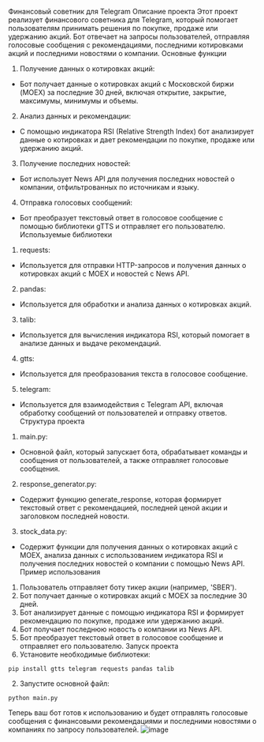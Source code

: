 Финансовый советник для Telegram
Описание проекта
Этот проект реализует финансового советника для Telegram, который помогает пользователям принимать решения по покупке, продаже или удержанию акций. Бот отвечает на запросы пользователей, отправляя голосовые сообщения с рекомендациями, последними котировками акций и последними новостями о компании.
Основные функции
1. Получение данных о котировках акций:
- Бот получает данные о котировках акций с Московской биржи (MOEX) за последние 30 дней, включая открытие, закрытие, максимумы, минимумы и объемы.

2. Анализ данных и рекомендации:
- С помощью индикатора RSI (Relative Strength Index) бот анализирует данные о котировках и дает рекомендации по покупке, продаже или удержанию акций.

3. Получение последних новостей:
- Бот использует News API для получения последних новостей о компании, отфильтрованных по источникам и языку.

4. Отправка голосовых сообщений:
- Бот преобразует текстовый ответ в голосовое сообщение с помощью библиотеки gTTS и отправляет его пользователю.
Используемые библиотеки
1. requests:
- Используется для отправки HTTP-запросов и получения данных о котировках акций с MOEX и новостей с News API.

2. pandas:
- Используется для обработки и анализа данных о котировках акций.

3. talib:
- Используется для вычисления индикатора RSI, который помогает в анализе данных и выдаче рекомендаций.

4. gtts:
- Используется для преобразования текста в голосовое сообщение.

5. telegram:
- Используется для взаимодействия с Telegram API, включая обработку сообщений от пользователей и отправку ответов.
Структура проекта
1. main.py:
- Основной файл, который запускает бота, обрабатывает команды и сообщения от пользователей, а также отправляет голосовые сообщения.

2. response_generator.py:
- Содержит функцию generate_response, которая формирует текстовый ответ с рекомендацией, последней ценой акции и заголовком последней новости.

3. stock_data.py:
- Содержит функции для получения данных о котировках акций с MOEX, анализа данных с использованием индикатора RSI и получения последних новостей о компании с помощью News API.
Пример использования
1. Пользователь отправляет боту тикер акции (например, 'SBER').
2. Бот получает данные о котировках акций с MOEX за последние 30 дней.
3. Бот анализирует данные с помощью индикатора RSI и формирует рекомендацию по покупке, продаже или удержанию акций.
4. Бот получает последнюю новость о компании из News API.
5. Бот преобразует текстовый ответ в голосовое сообщение и отправляет его пользователю.
Запуск проекта
1. Установите необходимые библиотеки:
```
pip install gtts telegram requests pandas talib
```
2. Запустите основной файл:
```
python main.py
```
Теперь ваш бот готов к использованию и будет отправлять голосовые сообщения с финансовыми рекомендациями и последними новостями о компаниях по запросу пользователей.
![image](https://github.com/user-attachments/assets/6f58b0db-0dff-498d-9a78-9c333b684a40)
